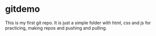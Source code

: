 # gitdemo
This is my first git repo. It is just a simple folder with html, css and js for practicing, making repos and pushing and pulling. 

